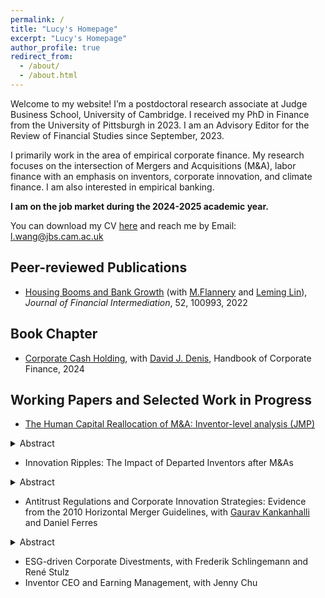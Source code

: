 ```yaml
---
permalink: /
title: "Lucy's Homepage"
excerpt: "Lucy's Homepage"
author_profile: true
redirect_from: 
  - /about/
  - /about.html
---
```


Welcome to my website! I’m a postdoctoral research associate at Judge Business School, University of Cambridge. I received my PhD in Finance from the University of Pittsburgh in 2023. I am an Advisory Editor for the Review of Financial Studies since September, 2023.  



I primarily work in the area of empirical corporate finance. My research focuses on the intersection of Mergers and Acquisitions (M&A), labor finance with an emphasis on inventors, corporate innovation, and climate finance. I am also interested in empirical banking.

**I am on the job market during the 2024-2025 academic year.**


You can download my CV [here](https://slucyp.github.io/files/Luxi_Wang_CV.pdf) and reach me by Email: [l.wang@jbs.cam.ac.uk](l.wang@jbs.cam.ac.uk)

## Peer-reviewed Publications
- [Housing Booms and Bank Growth](https://papers.ssrn.com/sol3/papers.cfm?abstract_id=3749564#:~:text=House%20prices%20and%20the%20banking,house%20prices%20grew%20by%2053%25.) (with [M.Flannery](https://warrington.ufl.edu/directory/person/5205/) and [Leming Lin](https://sites.google.com/site/leminglin)), _Journal of Financial Intermediation_, 52, 100993, 2022

## Book Chapter
- [Corporate Cash Holding](https://papers.ssrn.com/sol3/papers.cfm?abstract_id=4425890), with [David J. Denis](https://business.pitt.edu/professors/david-j-denis/), Handbook of Corporate Finance, 2024


## Working Papers and Selected Work in Progress
- [The Human Capital Reallocation of M&A: Inventor-level analysis (JMP)](https://papers.ssrn.com/sol3/papers.cfm?abstract_id=4819472)

<details>
  <summary>Abstract</summary>
  <span style="font-family:serif;">
  **Abstract:** Mergers and acquisitions (M&As) of innovative firms lead to significant inventor restructuring, with high turnover among target inventors. Following M&As, both retained and departing inventors show increased patenting performance. Acquirers retain productive inventors whose expertise aligns with the merging firms, while external hires bring knowledge from non-core areas. Productivity gains for inventors switching jobs are concentrated among non-top performers and those with higher technological overlap at their new employers. These findings suggest that M\&As reduce labor market frictions for inventors, reallocating them to more valuable roles within and beyond the merging firms. </span>
</details>

- Innovation Ripples: The Impact of Departed Inventors after M&As

<details>
  <summary>Abstract</summary>
  <span style="font-family:serif;">
  **Abstract:** This paper studies the impact of departed inventors after M\&As on non-merging firms. Following M&As in innovative firms, the non-merging firms hiring these departed inventors from merging firms significantly improve their patenting performance. Further, I use the state-level variation in the enforceability of non-compete agreements as an instrument for the firms hiring these inventors to establish the causal relationship of the spillover effect. The existence of positive spillover effects suggests that the benefits of mergers are plausibly underestimated and extend beyond the merging companies.</span>
</details>

- Antitrust Regulations and Corporate Innovation Strategies: Evidence from the 2010 Horizontal Merger Guidelines, with [Gaurav Kankanhalli](https://gauravkankanhalli.com/) and Daniel Ferres

<details>
  <summary>Abstract</summary>
  <span style="font-family:serif;">
  **Abstract:** This study investigates how changes in the stringency of antitrust regulations concerning anti-competitive mergers and acquisitions (M&As) influence firms’ innovation strategies. We do so by exploiting the 2010 United States Department of Justice and Federal Trade Commission announcement of revised horizontal merger guidelines, which represented a notable relaxation of various thresholds concerning the classification of anti-competitive M\&A deals. We measure firms' exposures to the revised guidelines by examining market reactions to their initial announcement, and identify firms with positive Cumulative Abnormal Returns (CARs). Using a difference-in-differences approach, we attribute the value creation to two channels: (1) market power channel, where exposed firms show improved operating performance, and (2) innovation channel, where exposed firms’ innovation performance improves in terms of the number and economic value of the patents they file. Focusing on the latter channel, we provide novel evidence that exposed firms increase their collaborative innovation. Our results shed new light on an important yet indirect potential consequence of relaxed antitrust enforcement in altering the costs and benefits of firms engaging in innovation collaboration with peers.
  </details>

- ESG-driven Corporate Divestments, with Frederik Schlingemann and René Stulz
- Inventor CEO and Earning Management, with Jenny Chu













